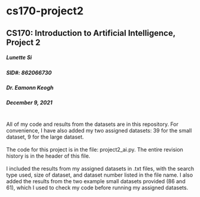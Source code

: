 # cs170-project2
## CS170: Introduction to Artificial Intelligence, Project 2
##### Lunette Si 
##### SID#: 862066730
##### Dr. Eamonn Keogh
##### December 9, 2021
<br/>
All of my code and results from the datasets are in this repository. For convenience, I have also added my two assigned datasets: 39 for the small dataset, 9 for the large dataset.
<br/><br/>
The code for this project is in the file: project2_ai.py. The entire revision history is in the header of this file.
<br/><br/>
I included the results from my assigned datasets in .txt files, with the search type used, size of dataset, and dataset number listed in the file name. I also added the results from the two example small datasets provided (86 and 61), which I used to check my code before running my assigned datasets.
<br/>
